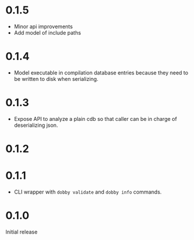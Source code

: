 # 0.1.5

- Minor api improvements
- Add model of include paths

# 0.1.4

- Model executable in compilation database entries because they need to be written to disk
  when serializing.

# 0.1.3

- Expose API to analyze a plain cdb so that caller can be in charge of deserializing json.

# 0.1.2
# 0.1.1

- CLI wrapper with `dobby validate` and `dobby info` commands.

# 0.1.0

Initial release

